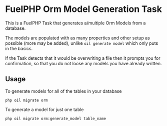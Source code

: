 FuelPHP Orm Model Generation Task
=================================

This is a FuelPHP Task that generates a/multiple Orm Models from a database.

The models are populated with as many properties and other setup as possible (more may be added), unlike `oil generate model` which only puts in the basics.


If the Task detects that it would be overwriting a file then it prompts you for confirmation, so that you do not loose any models you have already written.

Usage
-----
To generate models for all of the tables in your database

	php oil migrate orm 


To generate a model for just one table

	php oil migrate orm:generate_model table_name

